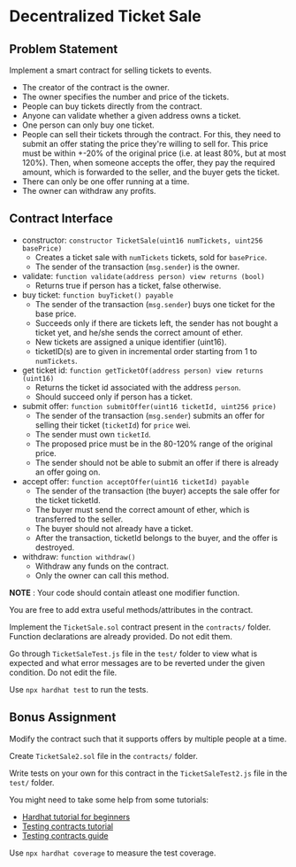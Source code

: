 # Decentralized Ticket Sale

## Problem Statement
Implement a smart contract for selling tickets to events.

- The creator of the contract is the owner.
- The owner specifies the number and price of the tickets.
- People can buy tickets directly from the contract.
- Anyone can validate whether a given address owns a ticket.
- One person can only buy one ticket.
- People can sell their tickets through the contract. For this, they need to submit an offer stating the price they're willing to sell for. This price must be within +-20% of the original price (i.e. at least 80%, but at most 120%). Then, when someone accepts the offer, they pay the required amount, which is forwarded to the seller, and the buyer gets the ticket.
- There can only be one offer running at a time.
- The owner can withdraw any profits.

## Contract Interface
- constructor: `constructor TicketSale(uint16 numTickets, uint256 basePrice)`
    - Creates a ticket sale with `numTickets` tickets, sold for `basePrice`.
    - The sender of the transaction (`msg.sender`) is the owner.
- validate: `function validate(address person) view returns (bool)`
    - Returns true if person has a ticket, false otherwise.
- buy ticket: `function buyTicket() payable`
    - The sender of the transaction (`msg.sender`) buys one ticket for the base price.
    - Succeeds only if there are tickets left, the sender has not bought a ticket yet, and he/she sends the correct amount of ether.
    - New tickets are assigned a unique identifier (uint16).
    - ticketID(s) are to given in incremental order starting from 1 to `numTickets`.
- get ticket id: `function getTicketOf(address person) view returns (uint16)`
    - Returns the ticket id associated with the address `person`.
    - Should succeed only if person has a ticket.
- submit offer: `function submitOffer(uint16 ticketId, uint256 price)`
    - The sender of the transaction (`msg.sender`) submits an offer for selling their ticket (`ticketId`) for `price` wei.
    - The sender must own `ticketId`.
    - The proposed price must be in the 80-120% range of the original price.
    - The sender should not be able to submit an offer if there is already an offer going on.
- accept offer: `function acceptOffer(uint16 ticketId) payable`
    - The sender of the transaction (the buyer) accepts the sale offer for the ticket ticketId.
    - The buyer must send the correct amount of ether, which is transferred to the seller.
    - The buyer should not already have a ticket.
    - After the transaction, ticketId belongs to the buyer, and the offer is destroyed.
- withdraw: `function withdraw()`
    - Withdraw any funds on the contract.
    - Only the owner can call this method.

**NOTE** : Your code should contain atleast one modifier function.

You are free to add extra useful methods/attributes in the contract.

Implement the `TicketSale.sol` contract present in the `contracts/` folder. Function declarations are already provided. Do not edit them. 

Go through `TicketSaleTest.js` file in the `test/` folder to view what is expected and what error messages are to be reverted under the given condition. Do not edit the file.

Use `npx hardhat test` to run the tests.

## Bonus Assignment

Modify the contract such that it supports offers by multiple people at a time.

Create `TicketSale2.sol` file in the `contracts/` folder.

Write tests on your own for this contract in the `TicketSaleTest2.js` file in the `test/` folder.

You might need to take some help from some tutorials:
- [Hardhat tutorial for beginners](https://hardhat.org/tutorial) 
- [Testing contracts tutorial](https://hardhat.org/tutorial/testing-contracts)
- [Testing contracts guide](https://hardhat.org/hardhat-runner/docs/guides/test-contracts)

Use `npx hardhat coverage` to measure the test coverage.
